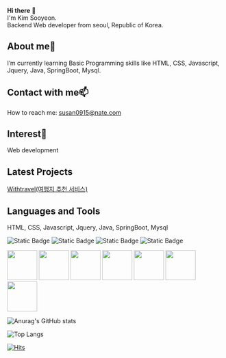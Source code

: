 
<!--
**sooyeoning/sooyeoning** is a ✨ _special_ ✨ repository because its `README.md` (this file) appears on your GitHub profile.

Here are some ideas to get you started:

- 🔭 I’m currently working on ...
- 🌱 I’m currently learning ...
- 👯 I’m looking to collaborate on ...
- 🤔 I’m looking for help with ...
- 💬 Ask me about ...
- 📫 How to reach me: ...
- 😄 Pronouns: ...
- ⚡ Fun fact: ...
-->
<!-- 이모티콘 사용 https://emojipedia.org/ 혹은 : 사용-->
<!-- 주석 --> <!--글씨강조 **--> <!--줄바꿈 <br> 혹은 스페이바 2번 이상-->
<!-- 인사말 -->
**Hi there** 👋  
I'm Kim Sooyeon.   
Backend Web developer from seoul, Republic of Korea. 

<!-- 나에 대한 설명 --><!-- 글머리: <h1># <h2>##  -->
## About me🌱    
I’m currently learning Basic Programming skills like HTML, CSS, Javascript, Jquery, Java, SpringBoot, Mysql.

<!-- 연락 정보 --><!-- email, url 자동 하이퍼링크-->
## Contact with me📫
How to reach me: susan0915@nate.com

<!-- 관심분야 -->
## Interest🔭   
Web development  

<!-- 최근 프로젝트 --><!-- [표시내용](링크url) -->
## Latest Projects
[Withtravel(여행지 추천 서비스)](https://github.com/sooyeoning/Final_Project.git)

<!-- 사용할 수 있는 언어 및 툴 -->
## Languages and Tools  
HTML, CSS, Javascript, Jquery, Java, SpringBoot, Mysql

<!-- 2.뱃지 https://shields.io/-->
<!-- ![Static Badge](https://img.shields.io/badge/[badgeContent:표시할이름-색상]?style=[plastic, flat, flat-square, for-the-badge, social]&logo=[기술스택아이콘]&logoColor=[로고색]) -->
![Static Badge](https://img.shields.io/badge/front-javascript-yellow)
![Static Badge](https://img.shields.io/badge/HTML-pink)
![Static Badge](https://img.shields.io/badge/Spring%20Boot-6DB33F?logo=springboot&logoColor=black)
![Static Badge](https://img.shields.io/badge/Mysql-4479A1?style=flat&logo=mysql&logoColor=white)

<!-- 3 이미지 https://devicon.dev/
![대체 텍스트(alt)](이미지_소스_URL "이미지 설명(title)")-->
<img src="https://cdn.jsdelivr.net/gh/devicons/devicon/icons/javascript/javascript-original.svg" width="70px" height="70px"/> 
<img src="https://cdn.jsdelivr.net/gh/devicons/devicon/icons/java/java-original-wordmark.svg" width="70px" height="70px"/> <!-- 이미지 사이즈 수정 가능 -->
<img src="https://cdn.jsdelivr.net/gh/devicons/devicon/icons/html5/html5-plain-wordmark.svg" width="70px" height="70px"/>
<img src="https://cdn.jsdelivr.net/gh/devicons/devicon/icons/css3/css3-plain-wordmark.svg" width="70px" height="70px"/>
<img src="https://cdn.jsdelivr.net/gh/devicons/devicon/icons/jquery/jquery-plain-wordmark.svg" width="70px" height="70px"/>
<img src="https://cdn.jsdelivr.net/gh/devicons/devicon/icons/spring/spring-original-wordmark.svg" width="70px" height="70px"/>
<img src="https://cdn.jsdelivr.net/gh/devicons/devicon/icons/mysql/mysql-original-wordmark.svg" width="70px" height="70px"/>
                                                  
<!-- ![java](https://cdn.jsdelivr.net/gh/devicons/devicon/icons/java/java-original-wordmark.svg "java)")--> <!--이미지 사이즈 수정 불가-->

<!-- 기타 (github 통계) https://github.com/anuraghazra/github-readme-stats-->
![Anurag's GitHub stats](https://github-readme-stats.vercel.app/api?username=sooyeoning&show_icons=true&theme=dark)

<!-- 기타 (github 사용 언어 그래프) -->
![Top Langs](https://github-readme-stats.vercel.app/api/top-langs/?username=sooyeoning&layout=compact)

<!-- 방문자수 https://hits.seeyoufarm.com/ -->
[![Hits](https://hits.seeyoufarm.com/api/count/incr/badge.svg?url=https%3A%2F%2Fgithub.com%2Fsooyeoning%2Fhit-counter&count_bg=%23BBF7E7&title_bg=%23FBE9E9&icon=&icon_color=%23E7E7E7&title=hits&edge_flat=false)](https://hits.seeyoufarm.com)
